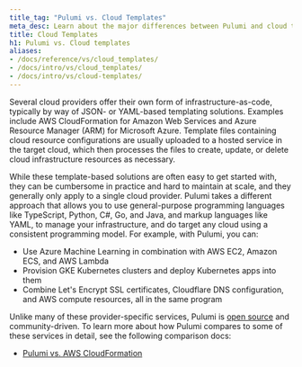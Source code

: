 ```yaml
---
title_tag: "Pulumi vs. Cloud Templates"
meta_desc: Learn about the major differences between Pulumi and cloud templating solutions like AWS CloudFormation and Microsoft Azure Resource Manager (ARM).
title: Cloud Templates
h1: Pulumi vs. Cloud templates
aliases:
- /docs/reference/vs/cloud_templates/
- /docs/intro/vs/cloud_templates/
- /docs/intro/vs/cloud-templates/
---
```


Several cloud providers offer their own form of infrastructure-as-code, typically by way of JSON- or YAML-based templating solutions. Examples include AWS CloudFormation for Amazon Web Services and Azure Resource Manager (ARM) for Microsoft Azure. Template files containing cloud resource configurations are usually uploaded to a hosted service in the target cloud, which then processes the files to create, update, or delete cloud infrastructure resources as necessary.

While these template-based solutions are often easy to get started with, they can be cumbersome in practice and hard to maintain at scale, and they generally only apply to a single cloud provider. Pulumi takes a different approach that allows you to use general-purpose programming languages like TypeScript, Python, C#, Go, and Java, and markup languages like YAML, to manage your infrastructure, and do target any cloud using a consistent programming model. For example, with Pulumi, you can:

* Use Azure Machine Learning in combination with AWS EC2, Amazon ECS, and AWS Lambda
* Provision GKE Kubernetes clusters and deploy Kubernetes apps into them
* Combine Let's Encrypt SSL certificates, Cloudflare DNS configuration, and AWS compute resources, all in the same program

Unlike many of these provider-specific services, Pulumi is [open source](https://github.com/pulumi/pulumi) and community-driven. To learn more about how Pulumi compares to some of these services in detail, see the following comparison docs:

* [Pulumi vs. AWS CloudFormation](/docs/concepts/vs/cloud-templates/cloudformation/)
